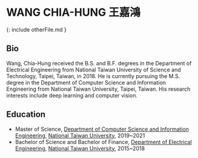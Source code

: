 # WANG CHIA-HUNG 王嘉鴻
{: include otherFile.md }

## Bio
Wang, Chia-Hung received the B.S. and  B.F. degrees in the Department of Electrical Engineering from National Taiwan University of Science and Technology, Taipei, Taiwan, in 2018. He is currently pursuing the M.S. degree in the Department of Computer Science and Information Engineering from National Taiwan University, Taipei, Taiwan. His research interests include deep learning and computer vision.

## Education
- Master of Science, [Department of Computer Science and Information Engineering](https://www.csie.ntu.edu.tw), [National Taiwan University](https://www.ntu.edu.tw), 2019~2021
- Bachelor of Science and Bachelor of Finance, [Department of Electrical Engineering](https://www.ee.ntust.edu.tw), [National Taiwan University](https://www.ntust.edu.tw), 2015~2018
